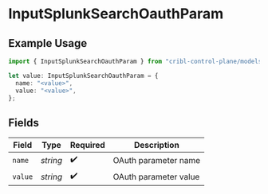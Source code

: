 # InputSplunkSearchOauthParam

## Example Usage

```typescript
import { InputSplunkSearchOauthParam } from "cribl-control-plane/models/operations";

let value: InputSplunkSearchOauthParam = {
  name: "<value>",
  value: "<value>",
};
```

## Fields

| Field                 | Type                  | Required              | Description           |
| --------------------- | --------------------- | --------------------- | --------------------- |
| `name`                | *string*              | :heavy_check_mark:    | OAuth parameter name  |
| `value`               | *string*              | :heavy_check_mark:    | OAuth parameter value |
